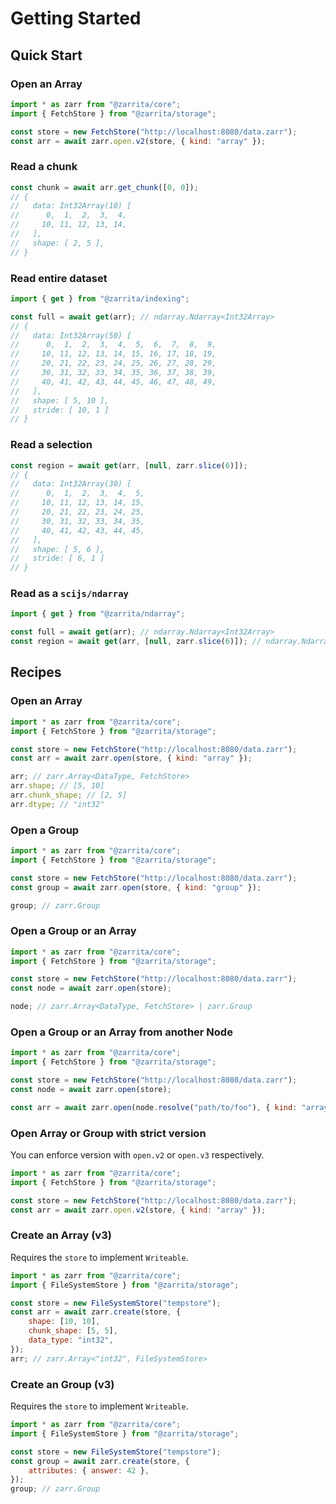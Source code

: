 # Getting Started

## Quick Start

### Open an Array

```js
import * as zarr from "@zarrita/core";
import { FetchStore } from "@zarrita/storage";

const store = new FetchStore("http://localhost:8080/data.zarr");
const arr = await zarr.open.v2(store, { kind: "array" });
```

### Read a chunk

```js
const chunk = await arr.get_chunk([0, 0]);
// {
//   data: Int32Array(10) [
//      0,  1,  2,  3,  4,
//     10, 11, 12, 13, 14,
//   ],
//   shape: [ 2, 5 ],
// }
```

### Read entire dataset

```js
import { get } from "@zarrita/indexing";

const full = await get(arr); // ndarray.Ndarray<Int32Array>
// {
//   data: Int32Array(50) [
//      0,  1,  2,  3,  4,  5,  6,  7,  8,  9,
//     10, 11, 12, 13, 14, 15, 16, 17, 18, 19,
//     20, 21, 22, 23, 24, 25, 26, 27, 28, 29,
//     30, 31, 32, 33, 34, 35, 36, 37, 38, 39,
//     40, 41, 42, 43, 44, 45, 46, 47, 48, 49,
//   ],
//   shape: [ 5, 10 ],
//   stride: [ 10, 1 ]
// }
```

### Read a selection

```js
const region = await get(arr, [null, zarr.slice(6)]);
// {
//   data: Int32Array(30) [
//      0,  1,  2,  3,  4,  5,
//     10, 11, 12, 13, 14, 15,
//     20, 21, 22, 23, 24, 25,
//     30, 31, 32, 33, 34, 35,
//     40, 41, 42, 43, 44, 45,
//   ],
//   shape: [ 5, 6 ],
//   stride: [ 6, 1 ]
// }
```

### Read as a `scijs/ndarray`

```js
import { get } from "@zarrita/ndarray";

const full = await get(arr); // ndarray.Ndarray<Int32Array>
const region = await get(arr, [null, zarr.slice(6)]); // ndarray.Ndarray<Int32Array>
```

## Recipes

### Open an Array

```js
import * as zarr from "@zarrita/core";
import { FetchStore } from "@zarrita/storage";

const store = new FetchStore("http://localhost:8080/data.zarr");
const arr = await zarr.open(store, { kind: "array" });

arr; // zarr.Array<DataType, FetchStore>
arr.shape; // [5, 10]
arr.chunk_shape; // [2, 5]
arr.dtype; // "int32"
```

### Open a Group

```js
import * as zarr from "@zarrita/core";
import { FetchStore } from "@zarrita/storage";

const store = new FetchStore("http://localhost:8080/data.zarr");
const group = await zarr.open(store, { kind: "group" });

group; // zarr.Group
```

### Open a Group or an Array

```js
import * as zarr from "@zarrita/core";
import { FetchStore } from "@zarrita/storage";

const store = new FetchStore("http://localhost:8080/data.zarr");
const node = await zarr.open(store);

node; // zarr.Array<DataType, FetchStore> | zarr.Group
```

### Open a Group or an Array from another Node

```js
import * as zarr from "@zarrita/core";
import { FetchStore } from "@zarrita/storage";

const store = new FetchStore("http://localhost:8080/data.zarr");
const node = await zarr.open(store);

const arr = await zarr.open(node.resolve("path/to/foo"), { kind: "array" });
```

### Open Array or Group with strict version

You can enforce version with `open.v2` or `open.v3` respectively.

```js
import * as zarr from "@zarrita/core";
import { FetchStore } from "@zarrita/storage";

const store = new FetchStore("http://localhost:8080/data.zarr");
const arr = await zarr.open.v2(store, { kind: "array" });
```

### Create an Array (v3)

Requires the `store` to implement `Writeable`.

```js
import * as zarr from "@zarrita/core";
import { FileSystemStore } from "@zarrita/storage";

const store = new FileSystemStore("tempstore");
const arr = await zarr.create(store, {
	shape: [10, 10],
	chunk_shape: [5, 5],
	data_type: "int32",
});
arr; // zarr.Array<"int32", FileSystemStore>
```

### Create an Group (v3)

Requires the `store` to implement `Writeable`.

```js
import * as zarr from "@zarrita/core";
import { FileSystemStore } from "@zarrita/storage";

const store = new FileSystemStore("tempstore");
const group = await zarr.create(store, {
	attributes: { answer: 42 },
});
group; // zarr.Group
```
